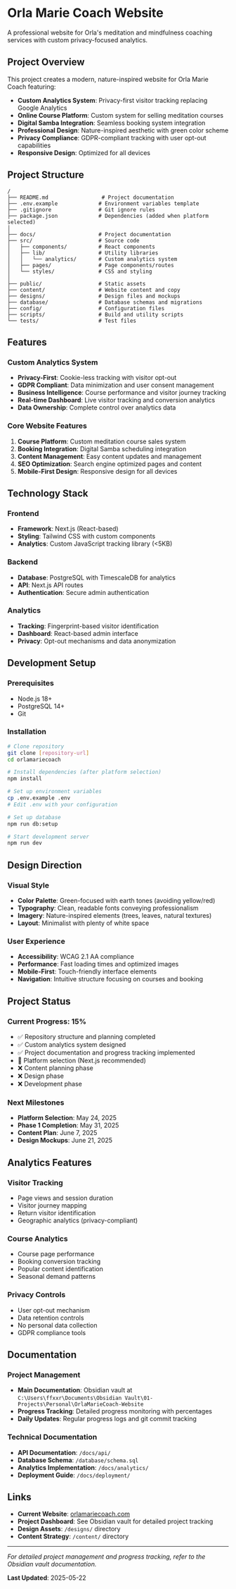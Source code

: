 # Orla Marie Coach Website

A professional website for Orla's meditation and mindfulness coaching services with custom privacy-focused analytics.

## Project Overview

This project creates a modern, nature-inspired website for Orla Marie Coach featuring:

- **Custom Analytics System**: Privacy-first visitor tracking replacing Google Analytics
- **Online Course Platform**: Custom system for selling meditation courses
- **Digital Samba Integration**: Seamless booking system integration
- **Professional Design**: Nature-inspired aesthetic with green color scheme
- **Privacy Compliance**: GDPR-compliant tracking with user opt-out capabilities
- **Responsive Design**: Optimized for all devices

## Project Structure

```
/
├── README.md                 # Project documentation
├── .env.example             # Environment variables template
├── .gitignore               # Git ignore rules
├── package.json             # Dependencies (added when platform selected)
│
├── docs/                    # Project documentation
├── src/                     # Source code
│   ├── components/          # React components
│   ├── lib/                 # Utility libraries
│   │   └── analytics/       # Custom analytics system
│   ├── pages/               # Page components/routes
│   └── styles/              # CSS and styling
│
├── public/                  # Static assets
├── content/                 # Website content and copy
├── designs/                 # Design files and mockups
├── database/                # Database schemas and migrations
├── config/                  # Configuration files
├── scripts/                 # Build and utility scripts
└── tests/                   # Test files
```

## Features

### Custom Analytics System
- **Privacy-First**: Cookie-less tracking with visitor opt-out
- **GDPR Compliant**: Data minimization and user consent management
- **Business Intelligence**: Course performance and visitor journey tracking
- **Real-time Dashboard**: Live visitor tracking and conversion analytics
- **Data Ownership**: Complete control over analytics data

### Core Website Features
1. **Course Platform**: Custom meditation course sales system
2. **Booking Integration**: Digital Samba scheduling integration
3. **Content Management**: Easy content updates and management
4. **SEO Optimization**: Search engine optimized pages and content
5. **Mobile-First Design**: Responsive design for all devices

## Technology Stack

### Frontend
- **Framework**: Next.js (React-based)
- **Styling**: Tailwind CSS with custom components
- **Analytics**: Custom JavaScript tracking library (<5KB)

### Backend
- **Database**: PostgreSQL with TimescaleDB for analytics
- **API**: Next.js API routes
- **Authentication**: Secure admin authentication

### Analytics
- **Tracking**: Fingerprint-based visitor identification
- **Dashboard**: React-based admin interface
- **Privacy**: Opt-out mechanisms and data anonymization

## Development Setup

### Prerequisites
- Node.js 18+ 
- PostgreSQL 14+
- Git

### Installation
```bash
# Clone repository
git clone [repository-url]
cd orlamariecoach

# Install dependencies (after platform selection)
npm install

# Set up environment variables
cp .env.example .env
# Edit .env with your configuration

# Set up database
npm run db:setup

# Start development server
npm run dev
```

## Design Direction

### Visual Style
- **Color Palette**: Green-focused with earth tones (avoiding yellow/red)
- **Typography**: Clean, readable fonts conveying professionalism
- **Imagery**: Nature-inspired elements (trees, leaves, natural textures)
- **Layout**: Minimalist with plenty of white space

### User Experience
- **Accessibility**: WCAG 2.1 AA compliance
- **Performance**: Fast loading times and optimized images
- **Mobile-First**: Touch-friendly interface elements
- **Navigation**: Intuitive structure focusing on courses and booking

## Project Status

### Current Progress: 15%

- ✅ Repository structure and planning completed
- ✅ Custom analytics system designed
- ✅ Project documentation and progress tracking implemented
- 🔄 Platform selection (Next.js recommended)
- ❌ Content planning phase
- ❌ Design phase
- ❌ Development phase

### Next Milestones
- **Platform Selection**: May 24, 2025
- **Phase 1 Completion**: May 31, 2025
- **Content Plan**: June 7, 2025
- **Design Mockups**: June 21, 2025

## Analytics Features

### Visitor Tracking
- Page views and session duration
- Visitor journey mapping
- Return visitor identification
- Geographic analytics (privacy-compliant)

### Course Analytics
- Course page performance
- Booking conversion tracking
- Popular content identification
- Seasonal demand patterns

### Privacy Controls
- User opt-out mechanism
- Data retention controls
- No personal data collection
- GDPR compliance tools

## Documentation

### Project Management
- **Main Documentation**: Obsidian vault at `C:\Users\ffxxr\Documents\Obsidian Vault\01-Projects\Personal\OrlaMarieCoach-Website`
- **Progress Tracking**: Detailed progress monitoring with percentages
- **Daily Updates**: Regular progress logs and git commit tracking

### Technical Documentation
- **API Documentation**: `/docs/api/`
- **Database Schema**: `/database/schema.sql`
- **Analytics Implementation**: `/docs/analytics/`
- **Deployment Guide**: `/docs/deployment/`

## Links

- **Current Website**: [orlamariecoach.com](https://orlamariecoach.com/)
- **Project Dashboard**: See Obsidian vault for detailed project tracking
- **Design Assets**: `/designs/` directory
- **Content Strategy**: `/content/` directory

---

*For detailed project management and progress tracking, refer to the Obsidian vault documentation.*

**Last Updated**: 2025-05-22

